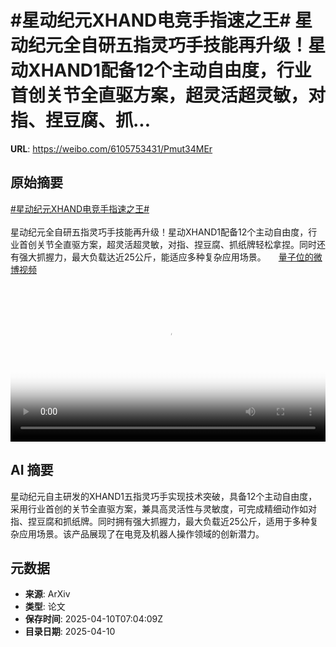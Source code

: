 # #星动纪元XHAND电竞手指速之王# 星动纪元全自研五指灵巧手技能再升级！星动XHAND1配备12个主动自由度，行业首创关节全直驱方案，超灵活超灵敏，对指、捏豆腐、抓...

**URL**: https://weibo.com/6105753431/Pmut34MEr

## 原始摘要

<a href="https://m.weibo.cn/search?containerid=231522type%3D1%26t%3D10%26q%3D%23%E6%98%9F%E5%8A%A8%E7%BA%AA%E5%85%83XHAND%E7%94%B5%E7%AB%9E%E6%89%8B%E6%8C%87%E9%80%9F%E4%B9%8B%E7%8E%8B%23&amp;extparam=%23%E6%98%9F%E5%8A%A8%E7%BA%AA%E5%85%83XHAND%E7%94%B5%E7%AB%9E%E6%89%8B%E6%8C%87%E9%80%9F%E4%B9%8B%E7%8E%8B%23" data-hide=""><span class="surl-text">#星动纪元XHAND电竞手指速之王#</span></a> <br><br>星动纪元全自研五指灵巧手技能再升级！星动XHAND1配备12个主动自由度，行业首创关节全直驱方案，超灵活超灵敏，对指、捏豆腐、抓纸牌轻松拿捏。同时还有强大抓握力，最大负载达近25公斤，能适应多种复杂应用场景。 <a href="https://video.weibo.com/show?fid=1034:5153602830794761" data-hide=""><span class="url-icon"><img style="width: 1rem;height: 1rem" src="https://h5.sinaimg.cn/upload/2015/09/25/3/timeline_card_small_video_default.png" referrerpolicy="no-referrer"></span><span class="surl-text">量子位的微博视频</span></a> <br clear="both"><div style="clear: both"></div><video controls="controls" poster="https://tvax4.sinaimg.cn/orj480/006Fd7o3ly1i0as80pnu2j30u01hcael.jpg" style="width: 100%"><source src="https://f.video.weibocdn.com/o0/aKPyupe1lx08nleTi9DG01041200iOXS0E010.mp4?label=mp4_720p&amp;template=720x1280.24.0&amp;ori=0&amp;ps=1CwnkDw1GXwCQx&amp;Expires=1744272159&amp;ssig=WK0yGwzovD&amp;KID=unistore,video"><source src="https://f.video.weibocdn.com/o0/iL0RCg1flx08nleTsvss01041200b5140E010.mp4?label=mp4_hd&amp;template=540x960.24.0&amp;ori=0&amp;ps=1CwnkDw1GXwCQx&amp;Expires=1744272159&amp;ssig=x3o9%2BriQFG&amp;KID=unistore,video"><source src="https://f.video.weibocdn.com/o0/7m6s3vhUlx08nleT7Hqw010412005Xjm0E010.mp4?label=mp4_ld&amp;template=360x640.24.0&amp;ori=0&amp;ps=1CwnkDw1GXwCQx&amp;Expires=1744272159&amp;ssig=vLoQ9y5mJ9&amp;KID=unistore,video"><p>视频无法显示，请前往<a href="https://video.weibo.com/show?fid=1034%3A5153602830794761" target="_blank" rel="noopener noreferrer">微博视频</a>观看。</p></video>

## AI 摘要

星动纪元自主研发的XHAND1五指灵巧手实现技术突破，具备12个主动自由度，采用行业首创的关节全直驱方案，兼具高灵活性与灵敏度，可完成精细动作如对指、捏豆腐和抓纸牌。同时拥有强大抓握力，最大负载近25公斤，适用于多种复杂应用场景。该产品展现了在电竞及机器人操作领域的创新潜力。

## 元数据

- **来源**: ArXiv
- **类型**: 论文
- **保存时间**: 2025-04-10T07:04:09Z
- **目录日期**: 2025-04-10
